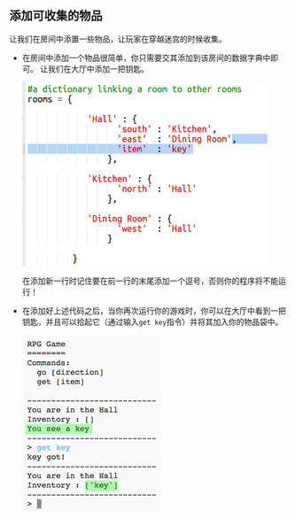 ## 添加可收集的物品

让我们在房间中添置一些物品，让玩家在穿越迷宫的时候收集。

+ 在房间中添加一个物品很简单，你只需要交其添加到该房间的数据字典中即可。 让我们在大厅中添加一把钥匙。
    
    ![截图](images/rpg-key.png)
    
    在添加新一行时记住要在前一行的末尾添加一个逗号，否则你的程序将不能运行！

+ 在添加好上述代码之后，当你再次运行你的游戏时，你可以在大厅中看到一把钥匙，并且可以拾起它（通过输入`get key`指令）并将其加入你的物品袋中。
    
    ![截图](images/rpg-key-test.png)